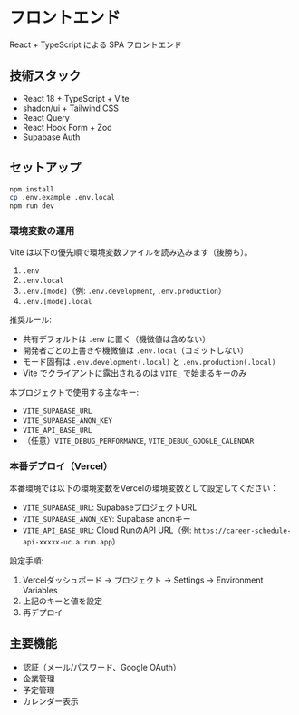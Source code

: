 # フロントエンド

React + TypeScript による SPA フロントエンド

## 技術スタック

- React 18 + TypeScript + Vite
- shadcn/ui + Tailwind CSS
- React Query
- React Hook Form + Zod
- Supabase Auth

## セットアップ

```bash
npm install
cp .env.example .env.local
npm run dev
```

### 環境変数の運用
Vite は以下の優先順で環境変数ファイルを読み込みます（後勝ち）。

1. `.env`
2. `.env.local`
3. `.env.[mode]`（例: `.env.development`, `.env.production`）
4. `.env.[mode].local`

推奨ルール:

- 共有デフォルトは `.env` に置く（機微値は含めない）
- 開発者ごとの上書きや機微値は `.env.local`（コミットしない）
- モード固有は `.env.development(.local)` と `.env.production(.local)`
- Vite でクライアントに露出されるのは `VITE_` で始まるキーのみ

本プロジェクトで使用する主なキー:

- `VITE_SUPABASE_URL`
- `VITE_SUPABASE_ANON_KEY`
- `VITE_API_BASE_URL`
- （任意）`VITE_DEBUG_PERFORMANCE`, `VITE_DEBUG_GOOGLE_CALENDAR`

### 本番デプロイ（Vercel）
本番環境では以下の環境変数をVercelの環境変数として設定してください：

- `VITE_SUPABASE_URL`: SupabaseプロジェクトURL
- `VITE_SUPABASE_ANON_KEY`: Supabase anonキー
- `VITE_API_BASE_URL`: Cloud RunのAPI URL（例: `https://career-schedule-api-xxxxx-uc.a.run.app`）

設定手順:
1. Vercelダッシュボード → プロジェクト → Settings → Environment Variables
2. 上記のキーと値を設定
3. 再デプロイ

## 主要機能

- 認証（メール/パスワード、Google OAuth）
- 企業管理
- 予定管理
- カレンダー表示
